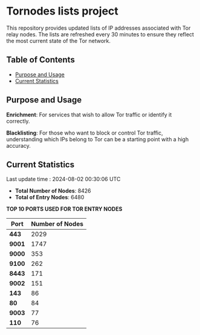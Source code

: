 # Tornodes lists project

This repository provides updated lists of IP addresses associated with Tor relay nodes. The lists are refreshed every 30 minutes to ensure they reflect the most current state of the Tor network.

## Table of Contents

- [Purpose and Usage](#purpose-and-usage)
- [Current Statistics](#current-statistics)


## Purpose and Usage

**Enrichment**: For services that wish to allow Tor traffic or identify it correctly.

**Blacklisting**: For those who want to block or control Tor traffic, understanding which IPs belong to Tor can be a starting point with a high accuracy.

## Current Statistics

Last update time : 2024-08-02 00:30:06 UTC

- **Total Number of Nodes**: 8426
- **Total of Entry Nodes**: 6480

**TOP 10 PORTS USED FOR TOR ENTRY NODES**

| **Port** | **Number of Nodes** |
|------|-----------------|
| **443**   | 2029  |
| **9001**   | 1747  |
| **9000**   | 353  |
| **9100**   | 262  |
| **8443**   | 171  |
| **9002**   | 151  |
| **143**   | 86  |
| **80**   | 84  |
| **9003**   | 77  |
| **110**   | 76  |

